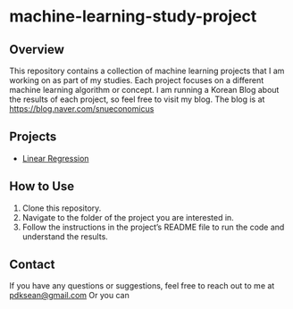# machine-learning-study-project

## Overview
This repository contains a collection of machine learning projects that I am working on as part of my studies. 
Each project focuses on a different machine learning algorithm or concept.
I am running a Korean Blog about the results of each project, so feel free to visit my blog. 
The blog is at https://blog.naver.com/snueconomicus

## Projects
- [Linear Regression](linear-regression/README.md)


## How to Use
1. Clone this repository.
2. Navigate to the folder of the project you are interested in.
3. Follow the instructions in the project’s README file to run the code and understand the results.

## Contact
If you have any questions or suggestions, feel free to reach out to me at pdksean@gmail.com
Or you can

